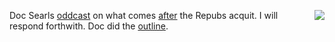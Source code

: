 <img src="http://scripting.com/images/2020/01/19/kingTrump.png" border="0" align="right">Doc Searls <a href="http://scripting.com/2020/01/21/docOnTheMessAfterTheTrial.m4a">oddcast</a> on what comes <a href="http://scripting.com/2020/01/20.html#a180519">after</a> the Repubs acquit. I will respond forthwith. Doc did the <a href="http://instantoutliner.com/f9">outline</a>. 
